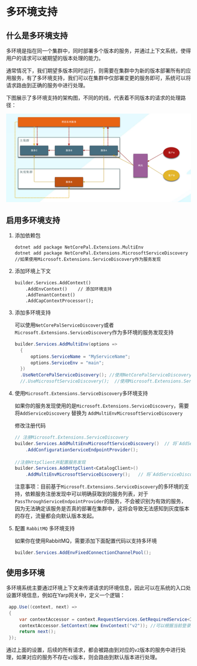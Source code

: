 # 多环境支持

## 什么是多环境支持

多环境是指在同一个集群中，同时部署多个版本的服务，并通过上下文系统，使得用户的请求可以被期望的版本处理的能力。

通常情况下，我们期望多版本同时运行，则需要在集群中为新的版本部署所有的应用服务，有了多环境支持，我们可以在集群中仅部署变更的服务即可，系统可以将请求路由到正确的服务中进行处理。

下图展示了多环境支持的架构图，不同的的线，代表着不同版本的请求的处理路径：

[![multienv](../img/multienv.png)](../img/multienv.png)

## 启用多环境支持

1. 添加依赖包

   ```
   dotnet add package NetCorePal.Extensions.MultiEnv
   dotnet add package NetCorePal.Extensions.MicrosoftServiceDiscovery  //如果使用Microsoft.Extensions.ServiceDiscovery作为服务发现
   ```

2. 添加环境上下文

    ```
    builder.Services.AddContext()  
        .AddEnvContext()    // 添加环境支持
        .AddTenantContext() 
        .AddCapContextProcessor(); 
    ```
   
3. 添加多环境支持

   可以使用`NetCorePalServiceDiscovery`或者`Microsoft.Extensions.ServiceDiscovery`作为多环境的服务发现支持
   ```csharp
   builder.Services.AddMultiEnv(options =>
     {
         options.ServiceName = "MyServiceName";
         options.ServiceEnv = "main";
     })
     .UseNetCorePalServiceDiscovery(); //使用NetCorePalServiceDiscovery作为多环境的服务发现支持
     //.UseMicrosoftServiceDiscovery();  //使用Microsoft.Extensions.ServiceDiscovery作为多环境的服务发现支持
   ```
   
4. 使用`Microsoft.Extensions.ServiceDiscovery`多环境支持
   
   如果你的服务发现使用的是`Microsoft.Extensions.ServiceDiscovery`，需要将`AddServiceDiscovery` 替换为 `AddMultiEnvMicrosoftServiceDiscovery`

    修改注册代码
    ```csharp
    // 注册Microsoft.Extensions.ServiceDiscovery
    builder.Services.AddMultiEnvMicrosoftServiceDiscovery()  // 将`AddServiceDiscovery` 替换为 `AddMultiEnvMicrosoftServiceDiscovery`
        .AddConfigurationServiceEndpointProvider();
    
    //注册HttpClient并配置服务发现
    builder.Services.AddHttpClient<CatalogClient>()
        .AddMultiEnvMicrosoftServiceDiscovery();   // 将`AddServiceDiscovery` 替换为 `AddMultiEnvMicrosoftServiceDiscovery`
    ```

   注意事项：目前基于`Microsoft.Extensions.ServiceDiscovery`的多环境的支持，依赖服务注册发现中可以明确获取到的服务列表，对于`PassThroughServiceEndpointProvider`的服务，不会被识别为有效的服务，因为无法确定该服务是否真的部署在集群中，这将会导致无法感知到灰度版本的存在，流量都会向默认版本发起。

5. 配置 `RabbitMQ` 多环境支持

   如果你在使用RabbitMQ，需要添加下面配置代码以支持多环境
   ```csharp
   builder.Services.AddEnvFixedConnectionChannelPool();
   ```
   
## 使用多环境

多环境系统主要通过环境上下文来传递请求的环境信息，因此可以在系统的入口处设置环境信息，例如在Yarp网关中，定义一个逻辑：

```csharp
 app.Use((context, next) =>
 {
     var contextAccessor = context.RequestServices.GetRequiredService<IContextAccessor>();
     contextAccessor.SetContext(new EnvContext("v2")); //可以根据当前登录用户决定环境版本
     return next();
 });
```

通过上面的设置，后续的所有请求，都会被路由到对应的`v2`版本的服务中进行处理，如果对应的服务不存在`v2`版本，则会路由到默认版本进行处理。





